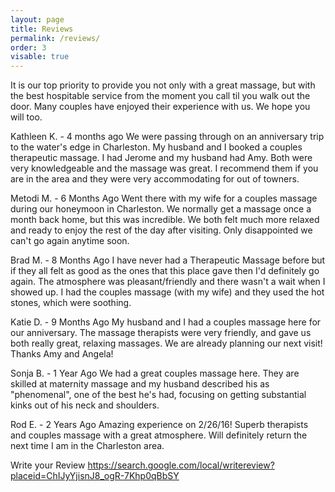 ```yaml
---
layout: page
title: Reviews 
permalink: /reviews/
order: 3
visable: true
---
```


It is our top priority to provide you not only with a great massage, but with the best hospitable service from the moment you call til you walk out the door.  Many couples have enjoyed their experience with us.  We hope you will too.  

Kathleen K. - 4 months ago
We were passing through on an anniversary trip to the water's edge in Charleston. My husband and I booked a couples therapeutic massage. I had Jerome and my husband had Amy. Both were very knowledgeable and the massage was great. I recommend them if you are in the area and they were very accommodating for out of towners.

Metodi M. - 6 Months Ago
Went there with my wife for a couples massage during our honeymoon in Charleston. We normally get a massage once a month back home, but this was incredible. We both felt much more relaxed and ready to enjoy the rest of the day after visiting. Only disappointed we can't go again anytime soon.

Brad M. - 8 Months Ago
I have never had a Therapeutic Massage before but if they all felt as good as the ones that this place gave then I'd definitely go again. The atmosphere was pleasant/friendly and there wasn't a wait when I showed up. I had the couples massage (with my wife) and they used the hot stones, which were soothing.

Katie D. - 9 Months Ago
My husband and I had a couples massage here for our anniversary.  The massage therapists were very friendly, and gave us both really great, relaxing massages.  We are already planning our next visit!  Thanks Amy and Angela!

Sonja B. - 1 Year Ago
We had a great couples massage here. They are skilled at maternity massage and my husband described his as "phenomenal", one of the best he's had, focusing on getting substantial kinks out of his neck and shoulders.

Rod E. - 2 Years Ago
Amazing experience on 2/26/16!  Superb therapists and couples massage with a great atmosphere.  Will definitely return the next time I am in the Charleston area.

Write your Review
https://search.google.com/local/writereview?placeid=ChIJyYjisnJ8_ogR-7Khp0qBbSY

